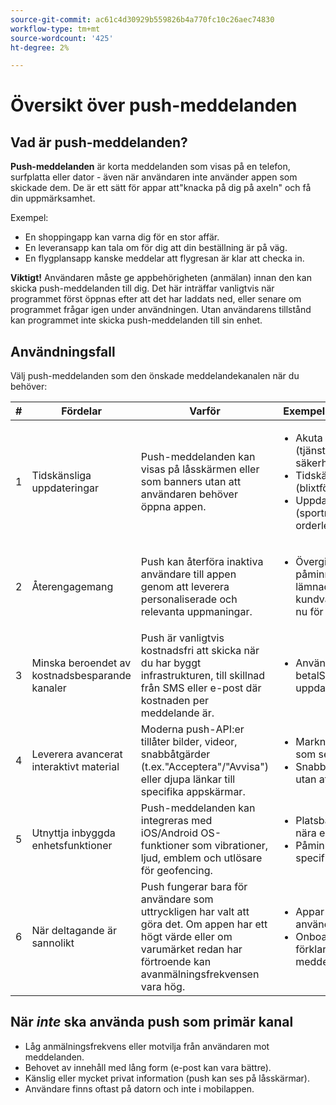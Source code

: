 ```yaml
---
source-git-commit: ac61c4d30929b559826b4a770fc10c26aec74830
workflow-type: tm+mt
source-wordcount: '425'
ht-degree: 2%

---
```


# Översikt över push-meddelanden

## Vad är push-meddelanden?

**Push-meddelanden** är korta meddelanden som visas på en telefon, surfplatta eller dator - även när användaren inte använder appen som skickade dem. De är ett sätt för appar att&quot;knacka på dig på axeln&quot; och få din uppmärksamhet.

Exempel:

* En shoppingapp kan varna dig för en stor affär.
* En leveransapp kan tala om för dig att din beställning är på väg.
* En flygplansapp kanske meddelar att flygresan är klar att checka in.

**Viktigt!** Användaren måste ge appbehörigheten (anmälan) innan den kan skicka push-meddelanden till dig. Det här inträffar vanligtvis när programmet först öppnas efter att det har laddats ned, eller senare om programmet frågar igen under användningen. Utan användarens tillstånd kan programmet inte skicka push-meddelanden till sin enhet.

## Användningsfall

Välj push-meddelanden som den önskade meddelandekanalen när du behöver:

| # | Fördelar | Varför | Exempel på användningsfall |
|---|---------|-----|-------------------|
| 1 | Tidskänsliga uppdateringar | Push-meddelanden kan visas på låsskärmen eller som banners utan att användaren behöver öppna appen. | <ul><li> Akuta varningar (tjänstavbrott, säkerhetsvarningar)</li><li>Tidskänsliga erbjudanden (blixtförsäljning)</li><li> Uppdateringar i realtid (sportresultat, orderleverans)</ul> |
| 2 | Återengagemang | Push kan återföra inaktiva användare till appen genom att leverera personaliserade och relevanta uppmaningar. | <ul><li> Övergiven kundvagn eller påminnelser - t.ex. &quot;Du lämnade artiklar i kundvagnen - checkar ut nu för 10 % rabatt.&quot;</li></ul> |
| 3 | Minska beroendet av kostnadsbesparande kanaler | Push är vanligtvis kostnadsfri att skicka när du har byggt infrastrukturen, till skillnad från SMS eller e-post där kostnaden per meddelande är. | <ul><li> Använd push istället för betalSMS för regelbundna uppdateringar.</li></ul> |
| 4 | Leverera avancerat interaktivt material | Moderna push-API:er tillåter bilder, videor, snabbåtgärder (t.ex.&quot;Acceptera&quot;/&quot;Avvisa&quot;) eller djupa länkar till specifika appskärmar. | <ul><li>Marknadsföringskampanjer som ser bra ut</li><li>Snabba användaråtgärder utan att öppna appen helt.</li></ul> |
| 5 | Utnyttja inbyggda enhetsfunktioner | Push-meddelanden kan integreras med iOS/Android OS-funktioner som vibrationer, ljud, emblem och utlösare för geofencing. | <ul><li> Platsbaserade erbjudanden nära en butik</li><li> Påminnelser utlöses vid specifika tidpunkter.</li></ul> |
| 6 | När deltagande är sannolikt | Push fungerar bara för användare som uttryckligen har valt att göra det. Om appen har ett högt värde eller om varumärket redan har förtroende kan avanmälningsfrekvensen vara hög. | <ul><li> Appar med lojala användarbaser</li><li> Onboarding-flöden som förklarar värdet av meddelanden.</li></ul> |

## När *inte* ska använda push som primär kanal

* Låg anmälningsfrekvens eller motvilja från användaren mot meddelanden.
* Behovet av innehåll med lång form (e-post kan vara bättre).
* Känslig eller mycket privat information (push kan ses på låsskärmar).
* Användare finns oftast på datorn och inte i mobilappen.
